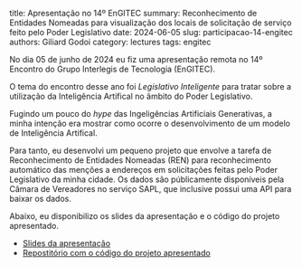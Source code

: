 title: Apresentação no 14º EnGITEC
summary: Reconhecimento de Entidades Nomeadas para visualização dos locais de solicitação de serviço feito pelo Poder Legislativo
date: 2024-06-05
slug: participacao-14-engitec
authors: Giliard Godoi
category: lectures
tags: engitec


No dia 05 de junho de 2024 eu fiz uma apresentação remota no 14º Encontro do Grupo Interlegis de Tecnologia (EnGITEC).

O tema do encontro desse ano foi *Legislativo Inteligente* para tratar sobre a utilização da Inteligência Artifical no âmbito do Poder Legislativo.

Fugindo um pouco do *hype* das Ingeligências Artificiais Generativas, a minha intenção era mostrar como ocorre o desenvolvimento de um modelo de Inteligência Artifical.

Para tanto, eu desenvolvi um pequeno projeto que envolve a tarefa de Reconhecimento de Entidades Nomeadas (REN) para reconhecimento automático das menções a endereços em solicitações feitas pelo Poder Legislativo da minha cidade. Os dados são públicamente disponíveis pela Câmara de Vereadores no serviço SAPL, que inclusive possui uma API para baixar os dados.

Abaixo, eu disponibilizo os slides da apresentação e o código do projeto apresentado.

- [Slides da apresentação]({static}/pdfs/apresentacao-14-engitec.pdf)
- [Repostitório com o código do projeto apresentado](https://github.com/GiliardGodoi/spacy-ner-proposicao-legislativa)
